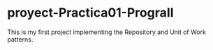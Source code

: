 # proyect-Practica01-PrograII
This is my first project implementing the Repository and Unit of Work patterns.
